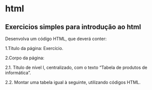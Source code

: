 # html
<h2> Exercicios simples para introdução ao html</h2>
<p>Desenvolva um código HTML, que deverá conter:</p>

<l1>1.Título da página: Exercício.</l1>

<l2>2.Corpo da página:</l2>

<l3>2.1. Título de nível I, centralizado, com o texto “Tabela de produtos de informática”.</l3>

<l4>2.2. Montar uma tabela igual à seguinte, utilizando códigos HTML.</l4>


